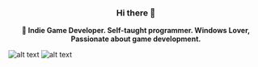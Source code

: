 <div align="center">
  
### Hi there 👋

**🔭 Indie Game Developer. Self-taught programmer. Windows Lover, Passionate about game development.**

</div>

![alt text][logo]
![alt text][logo1]

[logo]: https://i.imgur.com/8jcqnY2.png "bluevariant"
[logo1]: https://raw.githubusercontent.com/wayou/t-rex-runner/gh-pages/assets/screenshot.gif "bluevariant"

